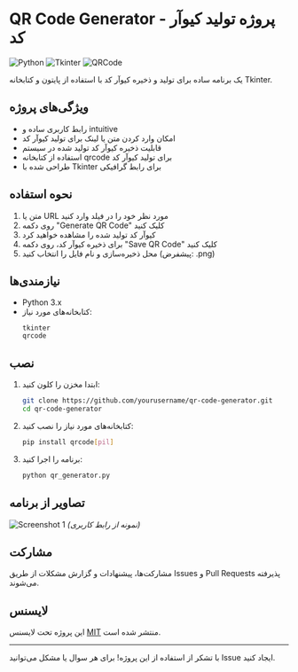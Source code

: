 # QR Code Generator - پروژه تولید کیوآر کد

![Python](https://img.shields.io/badge/Python-3.x-blue.svg)
![Tkinter](https://img.shields.io/badge/GUI-Tkinter-green.svg)
![QRCode](https://img.shields.io/badge/QR-Code-red.svg)

یک برنامه ساده برای تولید و ذخیره کیوآر کد با استفاده از پایتون و کتابخانه Tkinter.

## ویژگی‌های پروژه

- رابط کاربری ساده و intuitive
- امکان وارد کردن متن یا لینک برای تولید کیوآر کد
- قابلیت ذخیره کیوآر کد تولید شده در سیستم
- استفاده از کتابخانه qrcode برای تولید کیوآر کد
- طراحی شده با Tkinter برای رابط گرافیکی

## نحوه استفاده

1. متن یا URL مورد نظر خود را در فیلد وارد کنید
2. روی دکمه "Generate QR Code" کلیک کنید
3. کیوآر کد تولید شده را مشاهده خواهید کرد
4. برای ذخیره کیوآر کد، روی دکمه "Save QR Code" کلیک کنید
5. محل ذخیره‌سازی و نام فایل را انتخاب کنید (پیشفرض: .png)

## نیازمندی‌ها

- Python 3.x
- کتابخانه‌های مورد نیاز:
  ```
  tkinter
  qrcode
  ```

## نصب

1. ابتدا مخزن را کلون کنید:
   ```bash
   git clone https://github.com/yourusername/qr-code-generator.git
   cd qr-code-generator
   ```

2. کتابخانه‌های مورد نیاز را نصب کنید:
   ```bash
   pip install qrcode[pil]
   ```

3. برنامه را اجرا کنید:
   ```bash
   python qr_generator.py
   ```

## تصاویر از برنامه

![Screenshot 1](screenshots/screenshot1.png) *(نمونه از رابط کاربری)*

## مشارکت

مشارکت‌ها، پیشنهادات و گزارش مشکلات از طریق Issues و Pull Requests پذیرفته می‌شوند.

## لایسنس

این پروژه تحت لایسنس [MIT](LICENSE) منتشر شده است.

---

با تشکر از استفاده از این پروژه! برای هر سوال یا مشکل می‌توانید Issue ایجاد کنید.